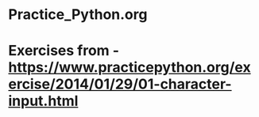 # Practice_Python.org
# Exercises from - https://www.practicepython.org/exercise/2014/01/29/01-character-input.html
